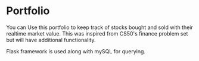 # Portfolio
You can Use this portfolio to keep track of stocks bought and sold with their realtime market value.
This was inspired from CS50's finance problem set but will have additional functionality.

Flask framework is used along with mySQL for querying.
